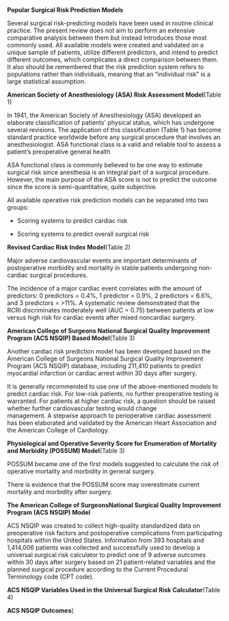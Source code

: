 **Popular Surgical Risk Prediction Models**

Several surgical risk-predicting models have been used in routine clinical practice. The present review does not aim to perform an extensive comparative analysis between them but instead introduces those most commonly used. All available models were created and validated on a unique sample of patients, utilize different predictors, and intend to predict different outcomes, which complicates a direct comparison between them. It also should be remembered that the risk prediction system refers to populations rather than individuals, meaning that an “individual risk” is a large statistical assumption.

**American Society of Anesthesiology (ASA) Risk Assessment Model**(Table 1)

In 1941, the American Society of Anesthesiology (ASA) developed an elaborate classification of patients' physical status, which has undergone several revisions. The application of this classification (Table 1) has become standard practice worldwide before any surgical procedure that involves an anesthesiologist. ASA functional class is a valid and reliable tool to assess a patient’s preoperative general health

ASA functional class is commonly believed to be one way to estimate surgical risk since anesthesia is an integral part of a surgical procedure. However, the main purpose of the ASA score is not to predict the outcome since the score is semi-quantitative, quite subjective.

All available operative risk prediction models can be separated into two groups:

- Scoring systems to predict cardiac risk

- Scoring systems to predict overall surgical risk

**Revised Cardiac Risk Index Model**(Table 2)

Major adverse cardiovascular events are important determinants of postoperative morbidity and mortality in stable patients undergoing non-cardiac surgical procedures.

The incidence of a major cardiac event correlates with the amount of predictors: 0 predictors = 0.4%, 1 predictor = 0.9%, 2 predictors = 6.6%, and 3 predictors = >11%. A systematic review demonstrated that the RCRI discriminates moderately well (AUC = 0.75) between patients at low versus high risk for cardiac events after mixed noncardiac surgery.

**American College of Surgeons National Surgical Quality Improvement Program (ACS NSQIP) Based Model**(Table 3)

Another cardiac risk prediction model has been developed based on the American College of Surgeons National Surgical Quality Improvement Program (ACS NSQIP) database, including 211,410 patients to predict myocardial infarction or cardiac arrest within 30 days after surgery.

It is generally recommended to use one of the above-mentioned models to predict cardiac risk. For low-risk patients, no further preoperative testing is warranted. For patients at higher cardiac risk, a question should be raised whether further cardiovascular testing would change management. A stepwise approach to perioperative cardiac assessment has been elaborated and validated by the American Heart Association and the American College of Cardiology.

**Physiological and Operative Severity Score for Enumeration of Mortality and Morbidity (****POSSUM****) Model**(Table 3)

POSSUM became one of the first models suggested to calculate the risk of operative mortality and morbidity in general surgery.

There is evidence that the POSSUM score may overestimate current mortality and morbidity after surgery.

**The American College of Surgeons****National Surgical Quality Improvement Program (ACS NSQIP) M****odel**

ACS NSQIP was created to collect high-quality standardized data on preoperative risk factors and postoperative complications from participating hospitals within the United States. Information from 393 hospitals and 1,414,006 patients was collected and successfully used to develop a universal surgical risk calculator to predict one of 9 adverse outcomes within 30 days after surgery based on 21 patient-related variables and the planned surgical procedure according to the Current Procedural Terminology code (CPT code).

**ACS NSQIP Variables Used in the Universal Surgical Risk Calculator**(Table 4)

**ACS NSQIP Outcomes**(